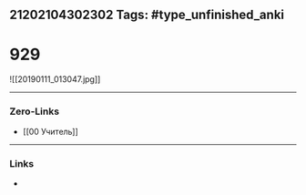 21202104302302
Tags: #type_unfinished_anki 
---
# 929

![[20190111_013047.jpg]]

---
### Zero-Links
- [[00 Учитель]]
---
### Links
-